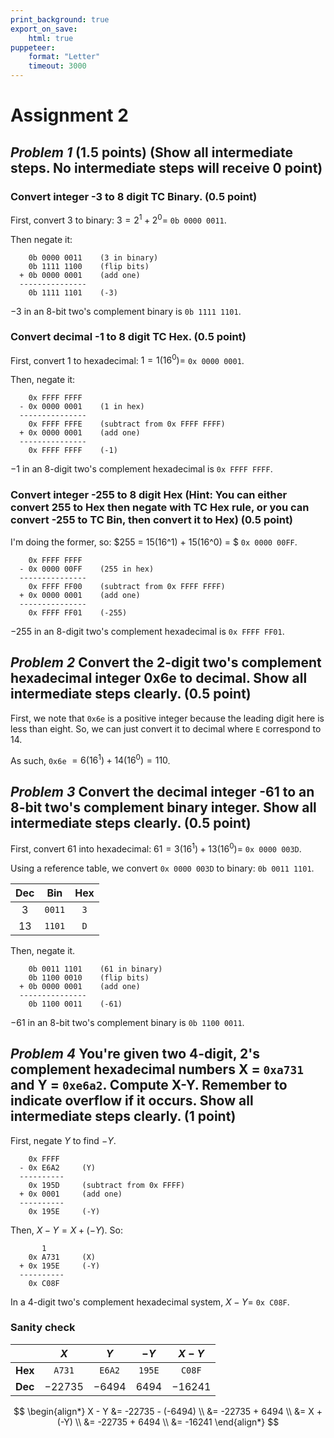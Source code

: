 ```yaml
---
print_background: true
export_on_save:
    html: true
puppeteer:
    format: "Letter"
    timeout: 3000
---
```


# Assignment 2

## *Problem 1* (1.5 points) (Show all intermediate steps. No intermediate steps will receive 0 point)

### Convert integer -3 to 8 digit TC Binary.  (0.5 point)

First, convert $3$ to binary: $3 = 2^1 + 2^0=$ `0b 0000 0011`.

Then negate it:

```
    0b 0000 0011    (3 in binary)
    0b 1111 1100    (flip bits)
  + 0b 0000 0001    (add one)
  ---------------
    0b 1111 1101    (-3)
```

$-3$ in an 8-bit two's complement binary is `0b 1111 1101`.

### Convert decimal -1 to 8 digit TC Hex. (0.5 point)

First, convert $1$ to hexadecimal: $1 = 1(16^0) =$ `0x 0000 0001`.

Then, negate it:

```
    0x FFFF FFFF
  - 0x 0000 0001    (1 in hex)
  ---------------
    0x FFFF FFFE    (subtract from 0x FFFF FFFF)
  + 0x 0000 0001    (add one)
  ---------------
    0x FFFF FFFF    (-1)
```

$-1$ in an 8-digit two's complement hexadecimal is `0x FFFF FFFF`.

### Convert integer -255 to 8 digit Hex (Hint: You can either convert 255 to Hex then negate with TC Hex rule, or you can convert -255 to TC Bin, then convert it to Hex) (0.5 point)

I'm doing the former, so: $255 = 15(16^1) + 15(16^0) = $ `0x 0000 00FF`.

```
    0x FFFF FFFF
  - 0x 0000 00FF    (255 in hex)
  ---------------
    0x FFFF FF00    (subtract from 0x FFFF FFFF)
  + 0x 0000 0001    (add one)
  ---------------
    0x FFFF FF01    (-255)
```

$-255$ in an 8-digit two's complement hexadecimal is `0x FFFF FF01`.

## *Problem 2* Convert the 2-digit two's complement hexadecimal integer 0x6e to decimal. Show all intermediate steps clearly. (0.5 point)

First, we note that `0x6e` is a positive integer because the leading digit here is less than eight. So, we can just convert it to decimal where `E` correspond to $14$.

As such, `0x6e` $=6(16^1) + 14(16^0) = 110$.

## *Problem 3* Convert the decimal integer -61 to an 8-bit two's complement binary integer.  Show all intermediate steps clearly. (0.5 point)

First, convert $61$ into hexadecimal: $61 = 3(16^1) + 13(16^0)=$ `0x 0000 003D`.

Using a reference table, we convert `0x 0000 003D` to binary: `0b 0011 1101`.

|  Dec  |  Bin   |  Hex  |
| :---: | :----: | :---: |
|  $3$  | `0011` |  `3`  |
| $13$  | `1101` |  `D`  |


Then, negate it.

```
    0b 0011 1101    (61 in binary)
    0b 1100 0010    (flip bits)
  + 0b 0000 0001    (add one)
  ---------------
    0b 1100 0011    (-61)
```

$-61$ in an 8-bit two's complement binary is `0b 1100 0011`.

## *Problem 4* You're given two 4-digit, 2's complement hexadecimal numbers X = `0xa731` and Y = `0xe6a2`. Compute X-Y. Remember to indicate overflow if it occurs. Show all intermediate steps clearly. (1 point)

First, negate $Y$ to find $-Y$.

```
    0x FFFF
  - 0x E6A2     (Y)
  ----------
    0x 195D     (subtract from 0x FFFF)
  + 0x 0001     (add one)
  ----------
    0x 195E     (-Y)
```

Then, $X-Y = X+(-Y)$. So:

```
       1
    0x A731     (X)
  + 0x 195E     (-Y)
  ----------
    0x C08F
```

In a 4-digit two's complement hexadecimal system, $X-Y=$ `0x C08F`.

### Sanity check

|         |   $X$    |   $Y$   |  $-Y$  |  $X-Y$   |
| ------- | :------: | :-----: | :----: | :------: |
| **Hex** |  `A731`  | `E6A2`  | `195E` |  `C08F`  |
| **Dec** | $-22735$ | $-6494$ | $6494$ | $-16241$ |

$$
\begin{align*}
    X - Y &= -22735 - (-6494) \\
    &= -22735 + 6494 \\
    &= X + (-Y) \\
    &= -22735 + 6494 \\
    &= -16241
\end{align*}
$$
